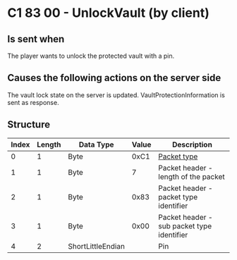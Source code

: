 # C1 83 00 - UnlockVault (by client)

## Is sent when

The player wants to unlock the protected vault with a pin.

## Causes the following actions on the server side

The vault lock state on the server is updated. VaultProtectionInformation is sent as response.

## Structure

| Index | Length | Data Type | Value | Description |
|-------|--------|-----------|-------|-------------|
| 0 | 1 |   Byte   | 0xC1  | [Packet type](PacketTypes.md) |
| 1 | 1 |    Byte   |   7   | Packet header - length of the packet |
| 2 | 1 |    Byte   | 0x83  | Packet header - packet type identifier |
| 3 | 1 |    Byte   | 0x00  | Packet header - sub packet type identifier |
| 4 | 2 | ShortLittleEndian |  | Pin |